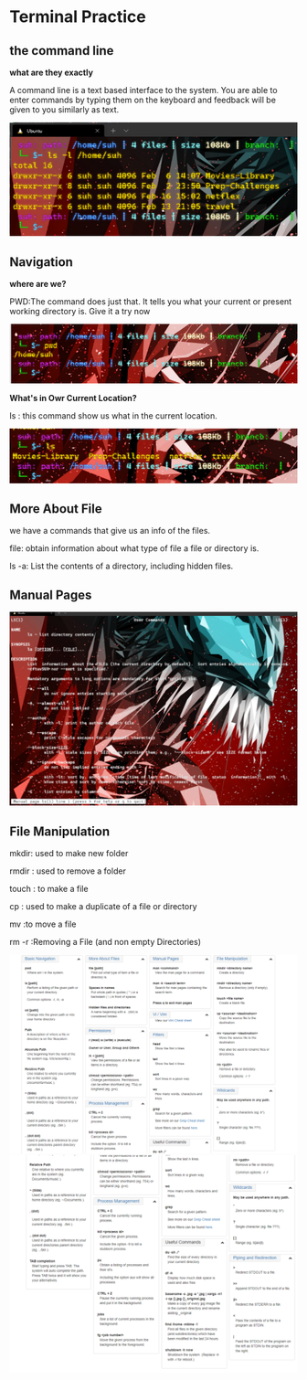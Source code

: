 # Terminal Practice

## the command line
**what are they exactly**

A command line is a text based interface to the system. You are able to enter commands by typing them on the keyboard and feedback will be given to you similarly as text.

![terminal code](./img/Screenshot_3.png)

## Navigation
 **where are we?**

 PWD:The command does just that. It tells you what your current or present working directory is. Give it a try now


![PWD code](./img/Screenshot_4.png)

**What's in Owr Current Location?**

ls : this command show us what in the current location.

![PWD code](./img/Screenshot_5.png)

## More About File
we have a commands that give us an info of the files.

file: obtain information about what type of file a file or directory is.

ls -a: List the contents of a directory, including hidden files.

## Manual Pages
![MAN LS code](./img/Screenshot_6.png)

## File Manipulation
 
 mkdir: used to make new folder

 rmdir : used to remove a folder

 touch : to make a file

 cp : used to make a duplicate of a file or directory

 mv :to move a file

 rm -r :Removing a File (and non empty Directories)
 
 ![Cheat Sheet ](./img/Screenshot_7.png)
 ![Cheat Sheet ](./img/Screenshot_8.png)